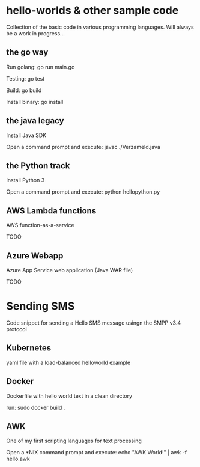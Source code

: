 # hello-worlds & other sample code
Collection of the basic code in various programming languages. Will always be a work in progress...

## the go way
Run golang: go run main.go

Testing: go test

Build: go build

Install binary: go install

## the java legacy
Install Java SDK

Open a command prompt and execute: javac ./Verzameld.java

## the Python track
Install Python 3

Open a command prompt and execute: python hellopython.py

## AWS Lambda functions
AWS function-as-a-service

TODO

## Azure Webapp
Azure App Service web application (Java WAR file)

TODO

# Sending SMS

Code snippet for sending a Hello SMS message usingn the SMPP v3.4 protocol

## Kubernetes

yaml file with a load-balanced helloworld example

## Docker
Dockerfile with hello world text in a clean directory

run: sudo docker build .

## AWK
One of my first scripting languages for text processing

Open a *NIX command prompt and execute: echo "AWK World!" | awk -f hello.awk

